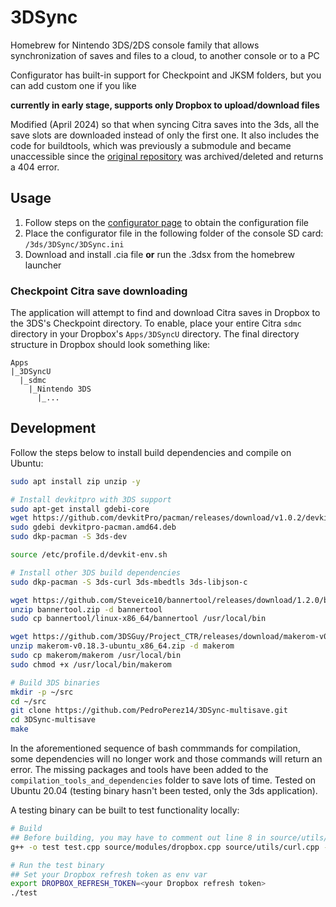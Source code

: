 # 3DSync

Homebrew for Nintendo 3DS/2DS console family that allows synchronization of saves and files to a cloud, to another console or to a PC

Configurator has built-in support for Checkpoint and JKSM folders, but you can add custom one if you like

**currently in early stage, supports only Dropbox to upload/download files**

Modified (April 2024) so that when syncing Citra saves into the 3ds, all the save slots are downloaded instead of only the first one.
It also includes the code for buildtools, which was previously a submodule and became unaccessible since the [original repository](https://github.com/Steveice10/buildtools/) was archived/deleted and returns a 404 error.

## Usage

1. Follow steps on the [configurator page](https://concreted.github.io/3DSync/) to obtain the configuration file
2. Place the configurator file in the following folder of the console SD card: `/3ds/3DSync/3DSync.ini`
3. Download and install .cia file **or** run the .3dsx from the homebrew launcher

### Checkpoint Citra save downloading 

The application will attempt to find and download Citra saves in Dropbox to the 3DS's Checkpoint directory. To enable, place your entire Citra `sdmc` directory in your Dropbox's `Apps/3DSyncU` directory. The final directory structure in Dropbox should look something like:

```
Apps
|_3DSyncU
  |_sdmc
    |_Nintendo 3DS
      |_...
```

## Development

Follow the steps below to install build dependencies and compile on Ubuntu:

```bash
sudo apt install zip unzip -y

# Install devkitpro with 3DS support
sudo apt-get install gdebi-core
wget https://github.com/devkitPro/pacman/releases/download/v1.0.2/devkitpro-pacman.amd64.deb    # Missing (1.0.2 is deprecated and not included in the releases section of the repo), check the compilation_tools_and_dependencies folder
sudo gdebi devkitpro-pacman.amd64.deb
sudo dkp-pacman -S 3ds-dev

source /etc/profile.d/devkit-env.sh

# Install other 3DS build dependencies
sudo dkp-pacman -S 3ds-curl 3ds-mbedtls 3ds-libjson-c

wget https://github.com/Steveice10/bannertool/releases/download/1.2.0/bannertool.zip    # Missing, check the compilation_tools_and_dependencies folder
unzip bannertool.zip -d bannertool
sudo cp bannertool/linux-x86_64/bannertool /usr/local/bin

wget https://github.com/3DSGuy/Project_CTR/releases/download/makerom-v0.18.3/makerom-v0.18.3-ubuntu_x86_64.zip   # Not missing, but included in the compilation_tools_and_dependencies folder just in case
unzip makerom-v0.18.3-ubuntu_x86_64.zip -d makerom
sudo cp makerom/makerom /usr/local/bin
sudo chmod +x /usr/local/bin/makerom

# Build 3DS binaries
mkdir -p ~/src
cd ~/src
git clone https://github.com/PedroPerez14/3DSync-multisave.git
cd 3DSync-multisave
make
```

In the aforementioned sequence of bash commmands for compilation, some dependencies will no longer work and those commands will return an error. The missing packages and tools have been added to the ```compilation_tools_and_dependencies``` folder to save lots of time. Tested on Ubuntu 20.04 (testing binary hasn't been tested, only the 3ds application).

A testing binary can be built to test functionality locally:

```bash
# Build
## Before building, you may have to comment out line 8 in source/utils/curl.cpp (referring to VERSION_STRING)
g++ -o test test.cpp source/modules/dropbox.cpp source/utils/curl.cpp -lcurl -ljson-c

# Run the test binary
## Set your Dropbox refresh token as env var
export DROPBOX_REFRESH_TOKEN=<your Dropbox refresh token>
./test
```
